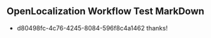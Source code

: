 ## OpenLocalization Workflow Test MarkDown
* d80498fc-4c76-4245-8084-596f8c4a1462 thanks!

<!--HONumber=Aug16_HO1-->


